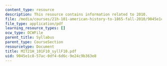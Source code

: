 ```yaml
---
content_type: resource
description: This resource contains information related to 2010.
file: /media/courses/21h-101-american-history-to-1865-fall-2010/9045e1c857ac0df46d6c9e24c9b363e8_MIT21H_101F10_syllF10.pdf
file_type: application/pdf
learning_resource_types: []
ocw_type: OCWFile
parent_title: Syllabus
parent_type: CourseSection
resourcetype: Document
title: MIT21H_101F10_syllF10.pdf
uid: 9045e1c8-57ac-0df4-6d6c-9e24c9b363e8
---
```

